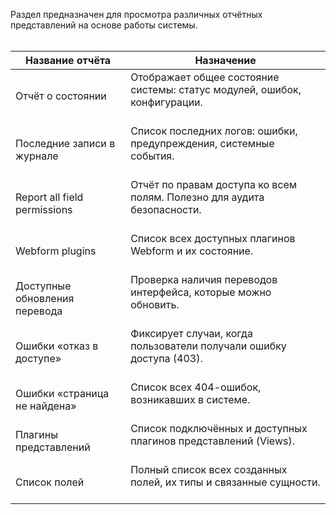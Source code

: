 Раздел предназначен для просмотра различных отчётных представлений на основе работы системы.<br>  <br>

| Название отчёта                       | Назначение                                                                 |
|----------------------------------------|-----------------------------------------------------------------------------|
| Отчёт о состоянии                  | Отображает общее состояние системы: статус модулей, ошибок, конфигурации.<br>  <br>  |
| Последние записи в журнале         | Список последних логов: ошибки, предупреждения, системные события. <br>  <br>          |
| Report all field permissions       | Отчёт по правам доступа ко всем полям. Полезно для аудита безопасности.  <br>  <br>   |
| Webform plugins                   | Список всех доступных плагинов Webform и их состояние.          <br>  <br>            |
| Доступные обновления перевода      | Проверка наличия переводов интерфейса, которые можно обновить.     <br>  <br>         |
| Ошибки «отказ в доступе»           | Фиксирует случаи, когда пользователи получали ошибку доступа (403).   <br>  <br>      |
| Ошибки «страница не найдена»       | Список всех 404-ошибок, возникавших в системе.<br>  <br>                              |
| Плагины представлений              | Список подключённых и доступных плагинов представлений (Views). <br>  <br>           |
| Список полей                       | Полный список всех созданных полей, их типы и связанные сущности.  <br>  <br>        |
